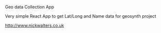 Geo data Collection App

Very simple React App to get Lat/Long and Name data for geosynth project

http://www.nickwalters.co.uk
